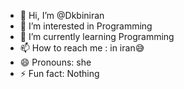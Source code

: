 - 👋 Hi, I’m @Dkbiniran
- 👀 I’m interested in Programming
- 🌱 I’m currently learning Programming
- 📫 How to reach me : in iran😅
- 😄 Pronouns: she
- ⚡ Fun fact: Nothing

<!---
Dkbiniran/Dkbiniran is a ✨ special ✨ repository because its `README.md` (this file) appears on your GitHub profile.
You can click the Preview link to take a look at your changes.
--->
